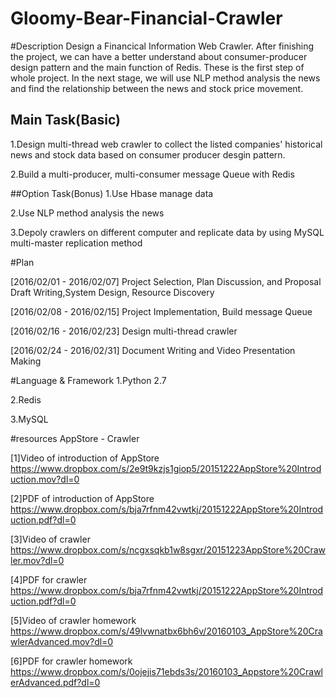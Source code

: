 # Gloomy-Bear-Financial-Crawler

#Description
Design a Financical Information Web Crawler. After finishing the project, we can have a better understand about consumer-producer design pattern and the main function of Redis. These is the first step of whole project. In the next stage, we will use NLP method analysis the news and find the relationship between the news and stock price movement. 

## Main Task(Basic)
1.Design multi-thread web crawler to collect the listed companies' historical news and stock data based on consumer producer desgin pattern.

2.Build a multi-producer, multi-consumer message Queue with Redis

##Option Task(Bonus)
1.Use Hbase manage data

2.Use NLP method analysis the news

3.Depoly crawlers on different computer and replicate data by using MySQL multi-master replication method

#Plan

[2016/02/01 - 2016/02/07] Project Selection, Plan Discussion, and Proposal Draft Writing,System Design, Resource Discovery

[2016/02/08 - 2016/02/15] Project Implementation, Build message Queue

[2016/02/16 - 2016/02/23] Design multi-thread crawler
    
[2016/02/24 - 2016/02/31] Document Writing and Video Presentation Making



#Language & Framework
1.Python 2.7

2.Redis

3.MySQL

#resources
AppStore - Crawler

[1]Video of introduction of AppStore 
https://www.dropbox.com/s/2e9t9kzjs1giop5/20151222AppStore%20Introduction.mov?dl=0

[2]PDF of introduction of AppStore 
https://www.dropbox.com/s/bja7rfnm42vwtkj/20151222AppStore%20Introduction.pdf?dl=0

[3]Video of crawler 
https://www.dropbox.com/s/ncgxsqkb1w8sgxr/20151223AppStore%20Crawler.mov?dl=0

[4]PDF for crawler 
https://www.dropbox.com/s/bja7rfnm42vwtkj/20151222AppStore%20Introduction.pdf?dl=0

[5]Video of crawler homework 
https://www.dropbox.com/s/49lvwnatbx6bh6v/20160103_AppStore%20CrawlerAdvanced.mov?dl=0

[6]PDF for crawler homework 
https://www.dropbox.com/s/0ojejis71ebds3s/20160103_Appstore%20CrawlerAdvanced.pdf?dl=0

